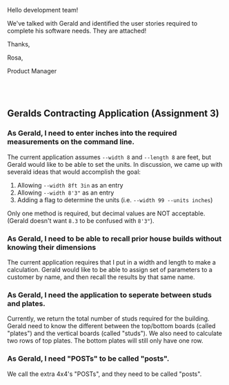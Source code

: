 Hello development team!

We've talked with Gerald and identified the user stories required to complete his software needs. They are attached!

Thanks,

Rosa,

Product Manager

<br/>
<br/>

## Geralds Contracting Application (Assignment 3)

### As Gerald, I need to enter inches into the required measurements on the command line.

The current application assumes `--width 8` and `--length 8` are feet, but Gerald would like to be able to set the units. In discussion, we came up with severald ideas that would accomplish the goal:

  1. Allowing `--width 8ft 3in` as an entry
  2. Allowing `--width 8'3"` as an entry
  3. Adding a flag to determine the units (i.e. `--width 99 --units inches`)

Only one method is required, but decimal values are NOT acceptable. (Gerald doesn't want `8.3` to be confused with `8'3"`).

### As Gerald, I need to be able to recall prior house builds without knowing their dimensions

The current application requires that I put in a width and length to make a calculation. Gerald would like to be able to assign set of parameters to a customer by name, and then recall the results by that same name.

### As Gerald, I need the application to seperate between studs and plates.

Currently, we return the total number of studs required for the building. Gerald need to know the different between the top/bottom boards (called "plates") and the vertical boards (called "studs"). We also need to calculate two rows of top plates. The bottom plates will still only have one row.

### As Gerald, I need "POSTs" to be called "posts".

We call the extra 4x4's "POSTs", and they need to be called "posts".